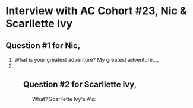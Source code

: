 # Interview with AC Cohort #23, Nic & Scarllette Ivy

## Question #1 for Nic,
<ol>
  <li>What is your greatest adventure?
  My greatest adventure...,<li/>
<ol/>

## Question #2 for Scarllette Ivy,
<ol>
What?
Scarllette Ivy's A's:
<ol/><br>

